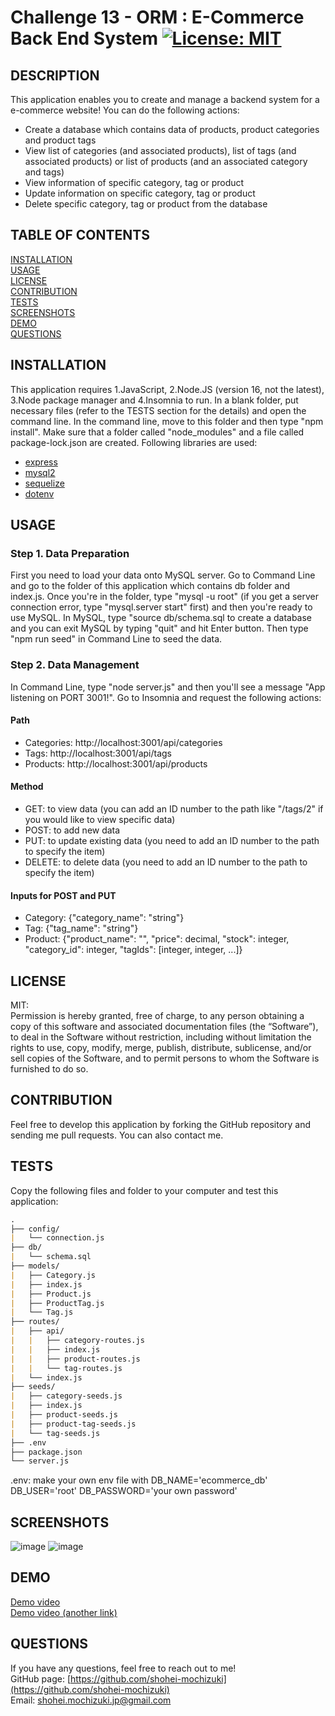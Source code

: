 # Challenge 13 - ORM : E-Commerce Back End System [![License: MIT](https://img.shields.io/badge/License-MIT-yellow.svg)](https://opensource.org/licenses/MIT)

## DESCRIPTION 
This application enables you to create and manage a backend system for a e-commerce website! You can do the following actions:
* Create a database which contains data of products, product categories and product tags 
* View list of categories (and associated products), list of tags (and associated products) or list of products (and an associated category and tags)
* View information of specific category, tag or product
* Update information on specific category, tag or product 
* Delete specific category, tag or product from the database

## TABLE OF CONTENTS
[INSTALLATION](#installation)<br>
[USAGE](#usage)<br>
[LICENSE](#license)<br>
[CONTRIBUTION](#contribution)<br>
[TESTS](#tests)<br>
[SCREENSHOTS](#screenshots)<br>
[DEMO](#demo)<br>
[QUESTIONS](#questions)

## INSTALLATION 
This application requires 1.JavaScript, 2.Node.JS (version 16, not the latest), 3.Node package manager and 4.Insomnia to run. In a blank folder, put necessary files (refer to the TESTS section for the details) and open the command line. In the command line, move to this folder and then type "npm install". Make sure that a folder called "node_modules" and a file called package-lock.json are created. Following libraries are used:
* [express](https://www.npmjs.com/package/express)
* [mysql2](https://www.npmjs.com/package/mysql2)
* [sequelize](https://www.npmjs.com/package/sequelize)
* [dotenv](https://www.npmjs.com/package/dotenv)

## USAGE 
### Step 1. Data Preparation 
First you need to load your data onto MySQL server. Go to Command Line and go to the folder of this application which contains db folder and index.js. Once you're in the folder, type "mysql -u root" (if you get a server connection error, type "mysql.server start" first) and then you're ready to use MySQL. In MySQL, type "source db/schema.sql to create a database and you can exit MySQL by typing "quit" and hit Enter button. Then type "npm run seed" in Command Line to seed the data.  

### Step 2. Data Management
In Command Line, type "node server.js" and then you'll see a message "App listening on PORT 3001!". Go to Insomnia and request the following actions:
#### Path
* Categories: http://localhost:3001/api/categories
* Tags: http://localhost:3001/api/tags
* Products: http://localhost:3001/api/products
#### Method
* GET: to view data (you can add an ID number to the path like "/tags/2" if you would like to view specific data)
* POST: to add new data 
* PUT: to update existing data (you need to add an ID number to the path to specify the item)
* DELETE: to delete data (you need to add an ID number to the path to specify the item)
#### Inputs for POST and PUT
* Category: {"category_name": "string"}
* Tag: {"tag_name": "string"}
* Product: {"product_name": "", "price": decimal, "stock": integer, "category_id": integer, "tagIds": [integer, integer, ...]}

## LICENSE 
MIT:<br>
Permission is hereby granted, free of charge, to any person obtaining a copy of this
software and associated documentation files (the “Software”), to deal in the Software
without restriction, including without limitation the rights to use, copy, modify,
merge, publish, distribute, sublicense, and/or sell copies of the Software, and to 
permit persons to whom the Software is furnished to do so.

## CONTRIBUTION 
Feel free to develop this application by forking the GitHub repository and sending me pull requests. You can also contact me.

## TESTS 
Copy the following files and folder to your computer and test this application:
```md
.
├── config/
|   └── connection.js
├── db/
|   └── schema.sql
├── models/
|   ├── Category.js
|   ├── index.js
|   ├── Product.js
|   ├── ProductTag.js
|   └── Tag.js
├── routes/
|   ├── api/
|   |   ├── category-routes.js
|   |   ├── index.js
|   |   ├── product-routes.js
|   |   └── tag-routes.js
|   └── index.js
├── seeds/
|   ├── category-seeds.js
|   ├── index.js
|   ├── product-seeds.js
|   ├── product-tag-seeds.js
|   └── tag-seeds.js
├── .env         
├── package.json  
└── server.js
``` 
.env: make your own env file with DB_NAME='ecommerce_db' DB_USER='root' DB_PASSWORD='your own password'

## SCREENSHOTS
![image](https://user-images.githubusercontent.com/121307266/221103637-520c1d98-bf62-470f-8519-6a8afabad9a4.png)
![image](https://user-images.githubusercontent.com/121307266/219885090-e8ccbcd4-892c-4942-b9ee-af84dd14e394.png)

## DEMO
[Demo video](https://drive.google.com/file/d/14S-iRzW-uj3V_bIrqswidJkC7BuBzU6N/view)<br>
[Demo video (another link)](https://watch.screencastify.com/v/u2AAt1kFMxkBHBiQj27U)

## QUESTIONS 
If you have any questions, feel free to reach out to me!<br>
GitHub page: [https://github.com/shohei-mochizuki](https://github.com/shohei-mochizuki)<br>
Email: [shohei.mochizuki.jp@gmail.com](mailto:shohei.mochizuki.jp@gmail.com)
